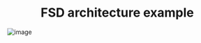<h1 align="center">FSD architecture example</h1>

![image](https://github.com/user-attachments/assets/d72dacf5-81b9-48b6-b288-56d05a49a927)
